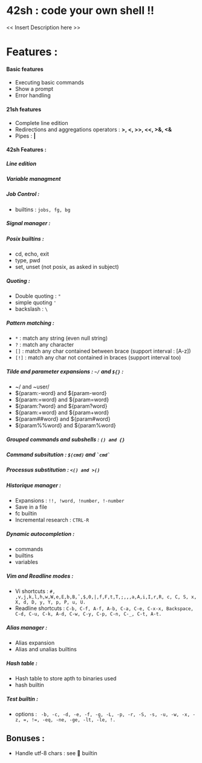 # 42sh : code your own shell !!
<< Insert Description here >>

# Features :
####  Basic features
  - Executing basic commands
  - Show a prompt
  - Error handling

####  21sh features
  - Complete line edition
  - Redirections and aggregations operators : **>, <, >>, <<, >&, <&**
  - Pipes : **|**

#### 42sh Features :
##### Line edition
##### Variable managment
##### Job Control :
   - builtins : `jobs, fg, bg`
##### Signal manager :
##### Posix builtins :
   - cd, echo, exit
   - type, pwd
   - set, unset (not posix, as asked in subject)
##### Quoting :
   - Double quoting : `"`
   - simple quoting `'`
   - backslash : `\`
##### Pattern matching :
   - `*` : match any string (even null string)
   - `?` : match any character
   - `[]` : match any char contained between brace (support interval : [A-z])
   - `[!]` : match any char not contained in braces (support interval too)
##### Tilde and parameter expansions : `~/` and `${}` :
   - ~/ and ~user/
   - ${param:-word} and ${param-word}
   - ${param:=word} and ${param=word}
   - ${param:?word} and ${param?word}
   - ${param:+word} and ${param+word}
   - ${param##word} and ${param#word}
   - ${param%%word} and ${param%word}
##### Grouped commands and subshells : `() and {}`
##### Command subsitution : `$(cmd)` and `` `cmd` ``
##### Processus substitution : `<() and >()`
##### Historique manager :
   - Expansions : `!!, !word, !number, !-number`
   - Save in a file
   - fc builtin
   - Incremental research : `CTRL-R`
##### Dynamic autocompletion :
   - commands
   - builtins
   - variables
##### Vim and Readline modes :
   - Vi shortcuts : `#, ,v,j,k,l,h,w,W,e,E,b,B,ˆ,$,0,|,f,F,t,T,;,,,a,A,i,I,r,R, c, C, S, x, X, d, D, y, Y, p, P, u, U.`
   - Readline shortcuts : `C-b, C-f, A-f, A-b, C-a, C-e, C-x-x, Backspace, C-d, C-u, C-k, A-d, C-w, C-y, C-p, C-n, C-_, C-t, A-t.`
##### Alias manager :
   - Alias expansion
   - Alias and unalias builtins
##### Hash table :
   - Hash table to store apth to binaries used
   - hash builtin
##### Test builtin :
   - options : ` -b, -c, -d, -e, -f, -g, -L, -p, -r, -S, -s, -u, -w, -x, -z, =, !=, -eq, -ne, -ge, -lt, -le, !.`

## Bonuses :
   - Handle utf-8 chars : see 🐑 builtin
